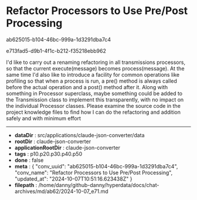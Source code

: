# Refactor Processors to Use Pre/Post Processing

ab625015-b104-46bc-999a-1d3291dba7c4

e713fad5-d9b1-4f1c-b212-f35218ebb962

I'd like to carry out a renaming refactoring in all transmissions processors, so that the current execute(message) becomes process(message). At the same time I'd also like to introduce a facility for common operations like profiling so that when a process is run, a pre() method is always called before the actual operation and a post() method after it. Along with something in Processor superclass, maybe something could be added to the Transmission class to implement this transparently, with no impact on the individual Processor classes. Please examine the source code in the project knowledge files to find how I can do the refactoring and addition safely and with minimum effort

---

* **dataDir** : src/applications/claude-json-converter/data
* **rootDir** : claude-json-converter
* **applicationRootDir** : claude-json-converter
* **tags** : p10.p20.p30.p40.p50
* **done** : false
* **meta** : {
  "conv_uuid": "ab625015-b104-46bc-999a-1d3291dba7c4",
  "conv_name": "Refactor Processors to Use Pre/Post Processing",
  "updated_at": "2024-10-07T10:51:16.623438Z"
}
* **filepath** : /home/danny/github-danny/hyperdata/docs/chat-archives/md/ab62/2024-10-07_e71.md